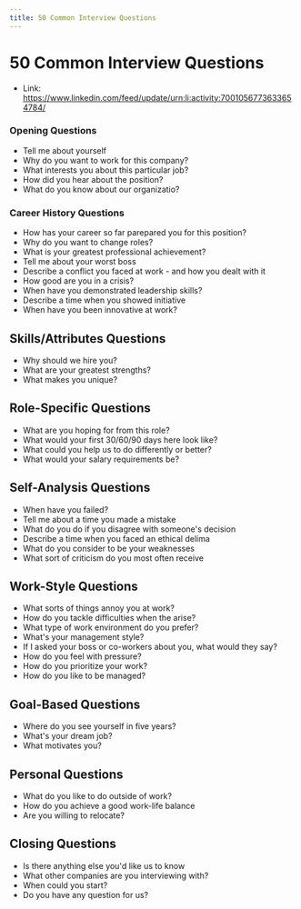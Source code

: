 ```yaml
---
title: 50 Common Interview Questions
---
```


# 50 Common Interview Questions

* Link: https://www.linkedin.com/feed/update/urn:li:activity:7001056773633654784/

### Opening Questions
- Tell me about yourself
- Why do you want to work for this company?
- What interests you about this particular job?
- How did you hear about the position?
- What do you know about our organizatio?

### Career History Questions
- How has your career so far parepared you for this position?
- Why do you want to change roles?
- What is your greatest professional achievement? 
- Tell me about your worst boss
- Describe a conflict you faced at work - and how you dealt with it
- How good are you in a crisis?
- When have you demonstrated leadership skills?
- Describe a time when you showed initiative
- When have you been innovative at work?

## Skills/Attributes Questions
- Why should we hire you?
- What are your greatest strengths?
- What makes you unique?

## Role-Specific Questions
- What are you hoping for from this role?
- What would your first 30/60/90 days here look like?
- What could you help us to do differently or better?
- What would your salary requirements be?

## Self-Analysis Questions
- When have you failed?
- Tell me about a time you made a mistake
- What do you do if you disagree with someone's decision
- Describe a time when you faced an ethical delima
- What do you consider to be your weaknesses
- What sort of criticism do you most often receive

## Work-Style Questions
- What sorts of things annoy you at work?
- How do you tackle difficulties when the arise?
- What type of work environment do you prefer?
- What's your management style?
- If I asked your boss or co-workers about you, what would they say?
- How do you feel with pressure?
- How do you prioritize your work?
- How do you like to be managed?

## Goal-Based Questions
- Where do you see yourself in five years?
- What's your dream job?
- What motivates you?

## Personal Questions
- What do you like to do outside of work?
- How do you achieve a good work-life balance
- Are you willing to relocate? 

## Closing Questions
- Is there anything else you'd like us to know
- What other companies are you interviewing with?
- When could you start?
- Do you have any question for us? 
